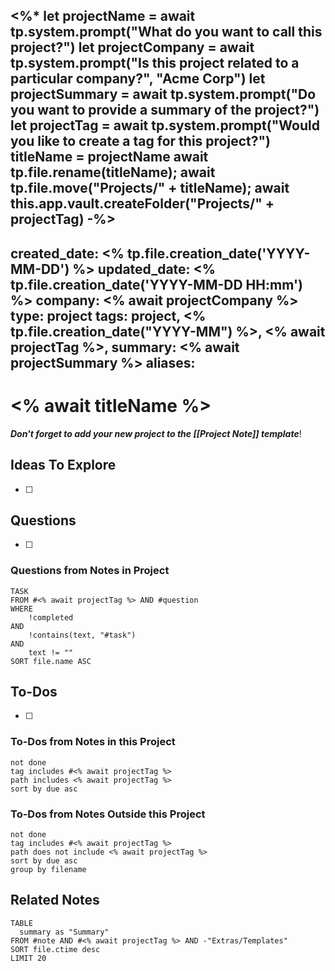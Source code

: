 <%* 
let projectName = await tp.system.prompt("What do you want to call this project?")
let projectCompany = await tp.system.prompt("Is this project related to a particular company?", "Acme Corp")
let projectSummary = await tp.system.prompt("Do you want to provide a summary of the project?")
let projectTag = await tp.system.prompt("Would you like to create a tag for this project?")
titleName = projectName
await tp.file.rename(titleName); 
await tp.file.move("Projects/" + titleName);
await this.app.vault.createFolder("Projects/" + projectTag)
-%>
---
created_date: <% tp.file.creation_date('YYYY-MM-DD') %>
updated_date: <% tp.file.creation_date('YYYY-MM-DD HH:mm') %>
company: <% await projectCompany %>
type: project
tags: project, <% tp.file.creation_date("YYYY-MM") %>, <% await projectTag %>,
summary: <% await projectSummary %>
aliases: 
---

# <% await titleName %>

***Don't forget to add your new project to the [[Project Note]] template***!

## Ideas To Explore

- [ ] 

## Questions

- [ ] 

### Questions from Notes in Project

```dataview
TASK
FROM #<% await projectTag %> AND #question 
WHERE 
	!completed
AND
    !contains(text, "#task")
AND 
	text != ""
SORT file.name ASC
```

## To-Dos

- [ ] 

### To-Dos from Notes in this Project

```tasks
not done
tag includes #<% await projectTag %> 
path includes <% await projectTag %>
sort by due asc
```

### To-Dos from Notes Outside this Project

```tasks
not done
tag includes #<% await projectTag %>
path does not include <% await projectTag %>
sort by due asc
group by filename
```

## Related Notes

```dataview
TABLE 
  summary as "Summary"
FROM #note AND #<% await projectTag %> AND -"Extras/Templates"
SORT file.ctime desc
LIMIT 20
```
